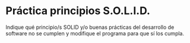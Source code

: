 # Práctica principios S.O.L.I.D.

Indique qué principio/s SOLID y/o buenas prácticas del desarrollo de software no se cumplen y modifique el programa para que sí los cumpla.
